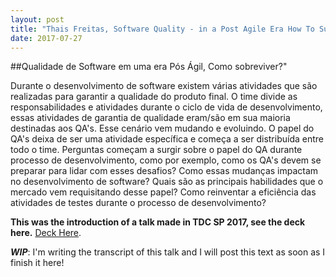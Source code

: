 ```yaml
---
layout: post
title: "Thais Freitas, Software Quality - in a Post Agile Era How To Survive?"
date: 2017-07-27
---
```


##Qualidade de Software em uma era Pós Ágil, Como sobreviver?"

Durante o desenvolvimento de software existem várias atividades que são realizadas para garantir a qualidade do produto 
final. O time divide as responsabilidades  e atividades durante o ciclo de vida de desenvolvimento, essas atividades de 
garantia de qualidade eram/são em sua maioria destinadas aos QA's. Esse cenário vem mudando e evoluindo. O papel do QA's
 deixa de ser uma atividade específica e começa a ser distribuída entre todo o time. Perguntas começam a surgir sobre o 
 papel do  QA durante processo de desenvolvimento, como por exemplo, como os QA's devem se preparar para lidar com esses
  desafios? Como essas mudanças impactam no desenvolvimento de software? Quais são as principais habilidades que o mercado 
  vem requisitando desse papel? Como reinventar a eficiência das atividades de testes durante o processo de desenvolvimento? 

**This was the introduction of a talk made in TDC SP 2017, see the deck here.**  [Deck Here](https://www.slideshare.net/thaismoura/qualidade-de-software-em-uma-era-ps-gil-como-sobreviver).

**_WIP_**: I'm writing the transcript of this talk and I will post this text as soon as I finish it here! 

